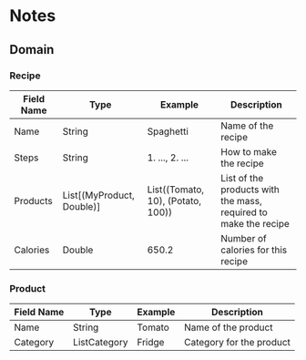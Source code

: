 # Notes

## Domain

### Recipe

| Field Name | Type                      | Example                           | Description                                                     |
| ---------- | ------------------------- | --------------------------------- | --------------------------------------------------------------- |
| Name       | String                    | Spaghetti                         | Name of the recipe                                              |
| Steps      | String                    | 1. ..., 2. ...                    | How to make the recipe                                          |
| Products   | List[(MyProduct, Double)] | List((Tomato, 10), (Potato, 100)) | List of the products with the mass, required to make the recipe |
| Calories   | Double                    | 650.2                             | Number of calories for this recipe                              |


### Product
| Field Name | Type         | Example | Description              |
| ---------- | ------------ | ------- | ------------------------ |
| Name       | String       | Tomato  | Name of the product      |
| Category   | ListCategory | Fridge  | Category for the product |